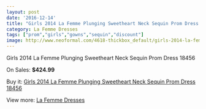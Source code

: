 ```yaml
---
layout: post
date: '2016-12-14'
title: "Girls 2014 La Femme Plunging Sweetheart Neck Sequin Prom Dress 18456"
category: La Femme Dresses
tags: ["prom","girls","gowns","sequin","discount"]
image: http://www.neoformal.com/4618-thickbox_default/girls-2014-la-femme-plunging-sweetheart-neck-sequin-prom-dress-18456.jpg
---
```

Girls 2014 La Femme Plunging Sweetheart Neck Sequin Prom Dress 18456

On Sales: **$424.99**
<a href="https://www.neoformal.com/en/la-femme-dresses/1723-girls-2014-la-femme-plunging-sweetheart-neck-sequin-prom-dress-18456.html"><amp-img layout="responsive" width="600" height="600" src="//www.neoformal.com/4618-thickbox_default/girls-2014-la-femme-plunging-sweetheart-neck-sequin-prom-dress-18456.jpg" alt="Girls 2014 La Femme Plunging Sweetheart Neck Sequin Prom Dress 18456 0" /></a>
<a href="https://www.neoformal.com/en/la-femme-dresses/1723-girls-2014-la-femme-plunging-sweetheart-neck-sequin-prom-dress-18456.html"><amp-img layout="responsive" width="600" height="600" src="//www.neoformal.com/4619-thickbox_default/girls-2014-la-femme-plunging-sweetheart-neck-sequin-prom-dress-18456.jpg" alt="Girls 2014 La Femme Plunging Sweetheart Neck Sequin Prom Dress 18456 1" /></a>
<a href="https://www.neoformal.com/en/la-femme-dresses/1723-girls-2014-la-femme-plunging-sweetheart-neck-sequin-prom-dress-18456.html"><amp-img layout="responsive" width="600" height="600" src="//www.neoformal.com/4620-thickbox_default/girls-2014-la-femme-plunging-sweetheart-neck-sequin-prom-dress-18456.jpg" alt="Girls 2014 La Femme Plunging Sweetheart Neck Sequin Prom Dress 18456 2" /></a>
<a href="https://www.neoformal.com/en/la-femme-dresses/1723-girls-2014-la-femme-plunging-sweetheart-neck-sequin-prom-dress-18456.html"><amp-img layout="responsive" width="600" height="600" src="//www.neoformal.com/4621-thickbox_default/girls-2014-la-femme-plunging-sweetheart-neck-sequin-prom-dress-18456.jpg" alt="Girls 2014 La Femme Plunging Sweetheart Neck Sequin Prom Dress 18456 3" /></a>

Buy it: [Girls 2014 La Femme Plunging Sweetheart Neck Sequin Prom Dress 18456](https://www.neoformal.com/en/la-femme-dresses/1723-girls-2014-la-femme-plunging-sweetheart-neck-sequin-prom-dress-18456.html "Girls 2014 La Femme Plunging Sweetheart Neck Sequin Prom Dress 18456")

View more: [La Femme Dresses](https://www.neoformal.com/en/16-la-femme-dresses "La Femme Dresses")